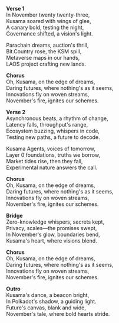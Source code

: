 **Verse 1**  
In November twenty twenty-three,  
Kusama soared with wings of glee,  
A canary bold, testing the night,  
Governance shifted, a vision's light.  

Parachain dreams, auction's thrill,  
Bit.Country rose, the KSM spill,  
Metaverse maps in our hands,  
LAOS project crafting new lands.  

**Chorus**  
Oh, Kusama, on the edge of dreams,  
Daring futures, where nothing's as it seems,  
Innovations fly on woven streams,  
November's fire, ignites our schemes.  

**Verse 2**  
Asynchronous beats, a rhythm of change,  
Latency falls, throughput's range,  
Ecosystem buzzing, whispers in code,  
Testing new paths, a future to decode.  

Kusama Agents, voices of tomorrow,  
Layer 0 foundations, truths we borrow,  
Market tides rise, then they fall,  
Experimental nature answers the call.  

**Chorus**  
Oh, Kusama, on the edge of dreams,  
Daring futures, where nothing's as it seems,  
Innovations fly on woven streams,  
November's fire, ignites our schemes.  

**Bridge**  
Zero-knowledge whispers, secrets kept,  
Privacy, scales—the promises swept,  
In November's glow, boundaries bend,  
Kusama's heart, where visions blend.  

**Chorus**  
Oh, Kusama, on the edge of dreams,  
Daring futures, where nothing's as it seems,  
Innovations fly on woven streams,  
November's fire, ignites our schemes.  

**Outro**  
Kusama's dance, a beacon bright,  
In Polkadot's shadow, a guiding light.  
Future's canvas, blank and wide,  
November's tale, where bold hearts stride.  